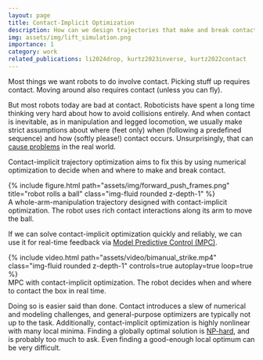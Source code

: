 ```yaml
---
layout: page
title: Contact-Implicit Optimization
description: How can we design trajectories that make and break contact? 
img: assets/img/lift_simulation.png
importance: 1
category: work
related_publications: li2024drop, kurtz2023inverse, kurtz2022contact
---
```


Most things we want robots to do involve contact. Picking stuff up requires
contact. Moving around also requires contact (unless you can fly). 

But most robots today are bad at contact. Roboticists have spent a long time
thinking very hard about how to avoid collisions entirely. And when contact is 
inevitable, as in manipulation and legged locomotion, we usually make strict assumptions
about where (feet only) when (following a predefined sequence) and how (softly
please!) contact occurs. Unsurprisingly, that can [cause problems](https://youtu.be/g0TaYhjpOfo) 
in the real world.

Contact-implicit trajectory optimization aims to fix this by using numerical
optimization to decide when and where to make and break contact. 

<div class="row">
    <div class="col-sm mt-3 mt-md-0">
        {% include figure.html path="assets/img/forward_push_frames.png" title="robot rolls a ball" class="img-fluid rounded z-depth-1" %}
    </div>
</div>
<div class="caption">
    A whole-arm-manipulation trajectory designed with contact-implicit
    optimization. The robot uses rich contact interactions along its arm to move the ball. 
</div>

If we can solve contact-implicit optimization quickly and reliably, we can use it for
real-time feedback via [Model Predictive
Control (MPC)](https://en.wikipedia.org/wiki/Model_predictive_control).

<div class="row">
    <div class="col-sm mt-3 mt-md-0">
        {% include video.html path="assets/video/bimanual_strike.mp4" class="img-fluid rounded z-depth-1" controls=true autoplay=true loop=true %}
    </div>
</div>
<div class="caption">
    MPC with contact-implicit optimization. The robot decides when and
    where to contact the box in real time.
</div>

Doing so is easier said than done. Contact introduces a slew of numerical and
modeling challenges, and general-purpose optimizers are typically not up to the
task. Additionally, contact-implicit optimization is highly nonlinear with many
local minima. Finding a globally optimal solution is 
[NP-hard](https://en.wikipedia.org/wiki/NP-hardness),
and is probably too much to ask. Even finding a good-enough local optimum 
can be very difficult.

